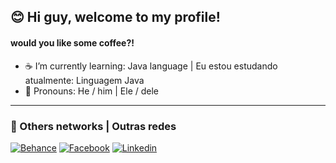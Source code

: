 ## 😊 Hi guy, welcome to my profile! 
#### would you like some coffee?!
- ☕ I’m currently learning: Java language |  Eu estou estudando atualmente: Linguagem Java
- 👤 Pronouns: He / him | Ele / dele

***
### 👋 Others networks | Outras redes
 
[![Behance](https://img.shields.io/badge/-Behance-blue?style=for-the-badge&logo=behance&logoColor=white)](https://www.behance.net/ranguinerdaniel)
[![Facebook](https://img.shields.io/badge/Facebook-1877F2?style=for-the-badge&logo=facebook&logoColor=white)](https://web.facebook.com/ranguiner.daniel)
[![Linkedin](https://img.shields.io/badge/LinkedIn-0077B5?style=for-the-badge&logo=linkedin&logoColor=white)](https://www.linkedin.com/in/ranguiner-daniel-91261222a/)

